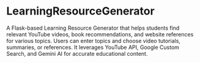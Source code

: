 # LearningResourceGenerator
A Flask-based Learning Resource Generator that helps students find relevant YouTube videos, book recommendations, and website references for various topics. Users can enter topics and choose video tutorials, summaries, or references. It leverages YouTube API, Google Custom Search, and Gemini AI for accurate educational content.
